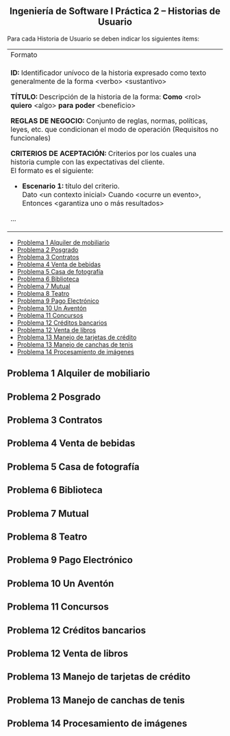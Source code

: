 <h2 align="center">  Ingeniería de Software I
Práctica 2 – Historias de Usuario</h2>

Para cada Historia de Usuario se deben indicar los siguientes ítems:

<table><tr><td> Formato </td> </tr>
<tr><td>

**ID:** Identificador unívoco de la historia expresado como texto generalmente de la forma \<verbo> \<sustantivo>
 
**TÍTULO:** Descripción de la historia de la forma: **Como** \<rol> **quiero** \<algo> **para poder** \<beneficio>

**REGLAS DE NEGOCIO:** Conjunto de reglas, normas, políticas, leyes, etc. que condicionan el modo de operación (Requisitos no funcionales)

**CRITERIOS DE ACEPTACIÓN:** Criterios por los cuales una historia cumple con las expectativas del cliente.\
El formato es el siguiente:

- **Escenario 1:** título del criterio.\
    Dato \<un contexto inicial>
Cuando \<ocurre un evento>,
Entonces <garantiza uno o más resultados>

...


</td></tr></table>

- [Problema 1 Alquiler de mobiliario](#problema-1-alquiler-de-mobiliario)
- [Problema 2 Posgrado](#problema-2-posgrado)
- [Problema 3 Contratos](#problema-3-contratos)
- [Problema 4 Venta de bebidas](#problema-4-venta-de-bebidas)
- [Problema 5 Casa de fotografía](#problema-5-casa-de-fotografía)
- [Problema 6 Biblioteca](#problema-6-biblioteca)
- [Problema 7 Mutual](#problema-7-mutual)
- [Problema 8 Teatro](#problema-8-teatro)
- [Problema 9 Pago Electrónico](#problema-9-pago-electrónico)
- [Problema 10 Un Aventón](#problema-10-un-aventón)
- [Problema 11 Concursos](#problema-11-concursos)
- [Problema 12 Créditos bancarios](#problema-12-créditos-bancarios)
- [Problema 12 Venta de libros](#problema-12-venta-de-libros)
- [Problema 13 Manejo de tarjetas de crédito](#problema-13-manejo-de-tarjetas-de-crédito)
- [Problema 13 Manejo de canchas de tenis](#problema-13-manejo-de-canchas-de-tenis)
- [Problema 14 Procesamiento de imágenes](#problema-14-procesamiento-de-imágenes)




## Problema 1 Alquiler de mobiliario
## Problema 2 Posgrado
## Problema 3 Contratos
## Problema 4 Venta de bebidas
## Problema 5 Casa de fotografía
## Problema 6 Biblioteca
## Problema 7 Mutual
## Problema 8 Teatro
## Problema 9 Pago Electrónico
## Problema 10 Un Aventón
## Problema 11 Concursos
## Problema 12 Créditos bancarios
## Problema 12 Venta de libros
## Problema 13 Manejo de tarjetas de crédito
## Problema 13 Manejo de canchas de tenis
## Problema 14 Procesamiento de imágenes

